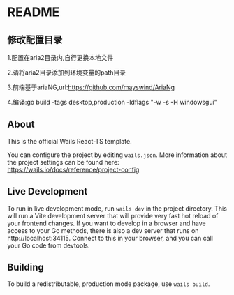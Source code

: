 # README

## 修改配置目录

1.配置在aria2目录内,自行更换本地文件

2.请将aria2目录添加到环境变量的path目录

3.前端基于ariaNG,url:<https://github.com/mayswind/AriaNg>

4.编译:go build -tags desktop,production -ldflags "-w -s -H windowsgui"

## About

This is the official Wails React-TS template.

You can configure the project by editing `wails.json`. More information about the project settings can be found
here: https://wails.io/docs/reference/project-config

## Live Development

To run in live development mode, run `wails dev` in the project directory. This will run a Vite development
server that will provide very fast hot reload of your frontend changes. If you want to develop in a browser
and have access to your Go methods, there is also a dev server that runs on http://localhost:34115. Connect
to this in your browser, and you can call your Go code from devtools.

## Building

To build a redistributable, production mode package, use `wails build`.

